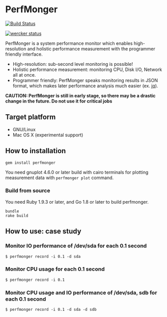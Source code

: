 PerfMonger
============

[![Build Status](https://travis-ci.org/hayamiz/perfmonger.svg?branch=master)](https://travis-ci.org/hayamiz/perfmonger)

[![wercker status](https://app.wercker.com/status/44c3ade6a2406d337df6d93097a52fdf/m "wercker status")](https://app.wercker.com/project/bykey/44c3ade6a2406d337df6d93097a52fdf)

PerfMonger is a system performance monitor which enables high-resolution and holistic performance measurement with the programmer friendly interface.

* High-resolution: sub-second level monitoring is possible!
* Holistic performance measurement: monitoring CPU, Disk I/O, Network all at once.
* Programmer friendly: PerfMonger speaks monitoring results in JSON format, which makes later performance analysis much easier (ex. [jq](https://github.com/stedolan/jq)).

**CAUTION: PerfMonger is still in early stage, so there may be a drastic change in the future. Do not use it for critical jobs**

## Target platform

  * GNU/Linux
  * Mac OS X (experimental support)

## How to installation

    gem install perfmonger

You need gnuplot 4.6.0 or later build with cairo terminals for plotting measurement data with `perfmonger plot` command.

### Build from source

You need Ruby 1.9.3 or later, and Go 1.8 or later to build perfmonger.

    bundle
    rake build

## How to use: case study

### Monitor IO performance of /dev/sda for each 0.1 second

    $ perfmonger record -i 0.1 -d sda

### Monitor CPU usage for each 0.1 second

    $ perfmonger record -i 0.1

### Monitor CPU usage and IO performance of /dev/sda, sdb for each 0.1 second

    $ perfmonger record -i 0.1 -d sda -d sdb
